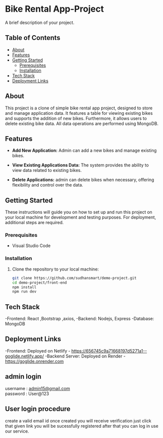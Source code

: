# Bike Rental App-Project

A brief description of your project.

## Table of Contents

- [About](#about)
- [Features](#features)
- [Getting Started](#getting-started)
  - [Prerequisites](#prerequisites)
  - [Installation](#installation)
- [Tech Stack](#tech-stack)
- [Deployment Links](#deployment-links)

## About

This project is a clone of simple bike rental app project, designed to store and manage application data. It features a table for viewing existing bikes and supports the addition of new bikes. Furthermore, it allows users to delete existing bike data. All data operations are performed using MongoDB.

## Features

- **Add New Application:** Admin can add a new bikes and manage existing bikes.

- **View Existing Applications Data:** The system provides the ability to view data related to existing bikes.

- **Delete Applications:** admin can delete bikes when necessary, offering flexibility and control over the data.

## Getting Started

These instructions will guide you on how to set up and run this project on your local machine for development and testing purposes. For deployment, additional steps are required.

### Prerequisites

- Visual Studio Code

### Installation

1. Clone the repository to your local machine:
   ```bash
   git clone https://github.com/sudhansmart/demo-project.git
   cd demo-project/front-end
   npm install
   npm run dev
   
## Tech Stack
-Frontend: React ,Bootstrap ,axios,
-Backend: Nodejs, Express
-Database: MongoDB
## Deployment Links
-Frontend: Deployed on Netlify -  https://656745c9a71668197d5271a1--goglide.netlify.app/
-Backend Server: Deployed on Render - https://goglide.onrender.com
## admin login
username : admin15@gmail.com  
password : User@123
## User login procedure
create a valid email id once created you will receive verification just click that given link 
you will be sucessfully registered after that you can log in use our service.
